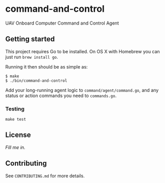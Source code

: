 # command-and-control

UAV Onboard Computer Command and Control Agent

## Getting started

This project requires Go to be installed. On OS X with Homebrew you can just run `brew install go`.

Running it then should be as simple as:

```console
$ make
$ ./bin/command-and-control
```

Add your long-running agent logic to `command/agent/command.go`, and any status or action commands you need to `commands.go`.

### Testing

``make test``

## License

_Fill me in._

## Contributing

See `CONTRIBUTING.md` for more details.